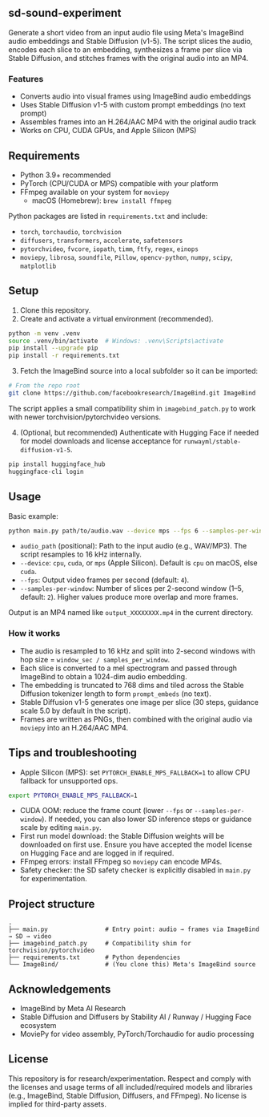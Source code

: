 ## sd-sound-experiment

Generate a short video from an input audio file using Meta's ImageBind audio embeddings and Stable Diffusion (v1-5). The script slices the audio, encodes each slice to an embedding, synthesizes a frame per slice via Stable Diffusion, and stitches frames with the original audio into an MP4.

### Features

- Converts audio into visual frames using ImageBind audio embeddings
- Uses Stable Diffusion v1-5 with custom prompt embeddings (no text prompt)
- Assembles frames into an H.264/AAC MP4 with the original audio track
- Works on CPU, CUDA GPUs, and Apple Silicon (MPS)

## Requirements

- Python 3.9+ recommended
- PyTorch (CPU/CUDA or MPS) compatible with your platform
- FFmpeg available on your system for `moviepy`
  - macOS (Homebrew): `brew install ffmpeg`

Python packages are listed in `requirements.txt` and include:

- `torch`, `torchaudio`, `torchvision`
- `diffusers`, `transformers`, `accelerate`, `safetensors`
- `pytorchvideo`, `fvcore`, `iopath`, `timm`, `ftfy`, `regex`, `einops`
- `moviepy`, `librosa`, `soundfile`, `Pillow`, `opencv-python`, `numpy`, `scipy`, `matplotlib`

## Setup

1. Clone this repository.
2. Create and activate a virtual environment (recommended).

```bash
python -m venv .venv
source .venv/bin/activate  # Windows: .venv\Scripts\activate
pip install --upgrade pip
pip install -r requirements.txt
```

3. Fetch the ImageBind source into a local subfolder so it can be imported:

```bash
# From the repo root
git clone https://github.com/facebookresearch/ImageBind.git ImageBind
```

The script applies a small compatibility shim in `imagebind_patch.py` to work with newer torchvision/pytorchvideo versions.

4. (Optional, but recommended) Authenticate with Hugging Face if needed for model downloads and license acceptance for `runwayml/stable-diffusion-v1-5`.

```bash
pip install huggingface_hub
huggingface-cli login
```

## Usage

Basic example:

```bash
python main.py path/to/audio.wav --device mps --fps 6 --samples-per-window 2
```

- `audio_path` (positional): Path to the input audio (e.g., WAV/MP3). The script resamples to 16 kHz internally.
- `--device`: `cpu`, `cuda`, or `mps` (Apple Silicon). Default is `cpu` on macOS, else `cuda`.
- `--fps`: Output video frames per second (default: `4`).
- `--samples-per-window`: Number of slices per 2-second window (1–5, default: `2`). Higher values produce more overlap and more frames.

Output is an MP4 named like `output_XXXXXXXX.mp4` in the current directory.

### How it works

- The audio is resampled to 16 kHz and split into 2-second windows with hop size = `window_sec / samples_per_window`.
- Each slice is converted to a mel spectrogram and passed through ImageBind to obtain a 1024-dim audio embedding.
- The embedding is truncated to 768 dims and tiled across the Stable Diffusion tokenizer length to form `prompt_embeds` (no text).
- Stable Diffusion v1-5 generates one image per slice (30 steps, guidance scale 5.0 by default in the script).
- Frames are written as PNGs, then combined with the original audio via `moviepy` into an H.264/AAC MP4.

## Tips and troubleshooting

- Apple Silicon (MPS): set `PYTORCH_ENABLE_MPS_FALLBACK=1` to allow CPU fallback for unsupported ops.

```bash
export PYTORCH_ENABLE_MPS_FALLBACK=1
```

- CUDA OOM: reduce the frame count (lower `--fps` or `--samples-per-window`). If needed, you can also lower SD inference steps or guidance scale by editing `main.py`.
- First run model download: the Stable Diffusion weights will be downloaded on first use. Ensure you have accepted the model license on Hugging Face and are logged in if required.
- FFmpeg errors: install FFmpeg so `moviepy` can encode MP4s.
- Safety checker: the SD safety checker is explicitly disabled in `main.py` for experimentation.

## Project structure

```
.
├── main.py                # Entry point: audio → frames via ImageBind → SD → video
├── imagebind_patch.py     # Compatibility shim for torchvision/pytorchvideo
├── requirements.txt       # Python dependencies
└── ImageBind/             # (You clone this) Meta's ImageBind source
```

## Acknowledgements

- ImageBind by Meta AI Research
- Stable Diffusion and Diffusers by Stability AI / Runway / Hugging Face ecosystem
- MoviePy for video assembly, PyTorch/Torchaudio for audio processing

## License

This repository is for research/experimentation. Respect and comply with the licenses and usage terms of all included/required models and libraries (e.g., ImageBind, Stable Diffusion, Diffusers, and FFmpeg). No license is implied for third-party assets.
